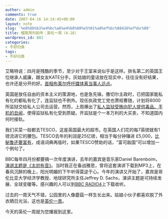 ```yaml
---
author: admin
comments: true
date: 2007-04-16 14:14:45+00:00
layout: note
slug: '%e8%8b%b1%e4%bc%a6%e4%b8%80%e5%91%a8%ef%bc%88416%ef%bc%89'
title: 榴莲周刊前传：英伦一周（4.16）
wordpress_id: 881
categories:
- 不好归类
tags:
- 不好归类
---
```


艾略特说：四月是残酷的季节，至少对于王室来说似乎是这样。排名第二的英国王位继承人威廉，跟女友KATE分手。灰姑娘的童话放在现实中，往往没有好结果，也许还是分开的好。[首相布莱尔呼吁媒体离当事人远点](http://www.guardian.co.uk/monarchy/story/0,,2058090,00.html?gusrc=rss&feed=11)。

英国是放任自由的资本主义的策源地，也是急先锋。撒切尔主政时，已把国家能私有化的都私有化了，连监狱也不例外。现任执政党工党也萧规曹随，计划将8000所监狱交给私人公司去运营。然而，上周爆出了[私人监狱受贿向犯人提供毒品、手机的丑闻](http://www.guardian.co.uk/prisons/story/0,,2058097,00.html?gusrc=rss&feed=11)，使得监狱私有化受到质疑。开监狱是个一本万利的大买卖，不知道国内何时接轨。

我们买菜一般都去TESCO，这是英国最大的超市。在英国人们花的每7英镑就有1镑流进它的腰包。TESCO去年的利润是25亿镑，相当于每分钟赚进 £5,000，[比秘鲁还要富有](http://observer.guardian.co.uk/uk_news/story/0,,2057523,00.html?gusrc=rss&feed=11)，成语词典再版时，如果TESCO赞助的话，“富可敌国”可以增加一个例句了。

BBC每年四月份都要搞一次年度演讲，去年的嘉宾是音乐家Daniel Barenboim，[演讲主题是《太初有音》](http://www.bbc.co.uk/radio4/reith2006/)。当时我正在备战雅思，曾将这套演讲下载到MP3上，在春风沉醉的晚上，阳光明媚的下午听得莫逆于心。今年的演讲又开始了，嘉宾是哥伦比亚大学经济学教授、地球研究所主任Jeffrey D. Sachs，演讲主题是可持续发展、全球变暖等。感兴趣的人可以到[BBC RADIO4](http://www.bbc.co.uk/radio4/factual/radio4choice.shtml)上下载收听。

过去的一周天气不错，公园里的人像蘑菇一样生长出来。姑娘小伙子都喜欢脱了外衣晒日光浴，这也是[英伦一景](http://farm1.static.flickr.com/183/412872194_005c4ed237.jpg?v=0)。

今天的英伦一周就为您播报到这里。


